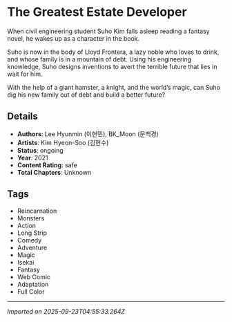 # The Greatest Estate Developer

When civil engineering student Suho Kim falls asleep reading a fantasy novel, he wakes up as a character in the book.

 Suho is now in the body of Lloyd Frontera, a lazy noble who loves to drink, and whose family is in a mountain of debt. Using his engineering knowledge, Suho designs inventions to avert the terrible future that lies in wait for him. 

With the help of a giant hamster, a knight, and the world’s magic, can Suho dig his new family out of debt and build a better future?

## Details
- **Authors**: Lee Hyunmin (이현민), BK_Moon (문백경)
- **Artists**: Kim Hyeon-Soo (김현수)
- **Status**: ongoing
- **Year**: 2021
- **Content Rating**: safe
- **Total Chapters**: Unknown

## Tags
- Reincarnation
- Monsters
- Action
- Long Strip
- Comedy
- Adventure
- Magic
- Isekai
- Fantasy
- Web Comic
- Adaptation
- Full Color

---
*Imported on 2025-09-23T04:55:33.264Z*
